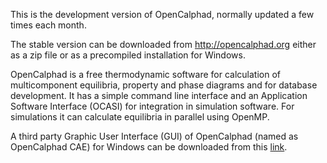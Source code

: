 
This is the development version of OpenCalphad, normally updated a few times each month.

The stable version can be downloaded from http://opencalphad.org either as a zip file or as a precompiled installation for Windows.

OpenCalphad is a free thermodynamic software for calculation of multicomponent equilibria, property and phase diagrams and for database development.  It has a simple command line interface and an Application Software Interface (OCASI) for integration in simulation software. For simulations it can calculate equilibria in parallel using OpenMP.

A third party Graphic User Interface (GUI) of OpenCalphad (named as OpenCalphad CAE) for Windows can be downloaded from this [link](https://www.dropbox.com/sh/48dqcsk861dmulg/AAC7tcrUVLxYOFVF7GIkJ4UVa?dl=0).
